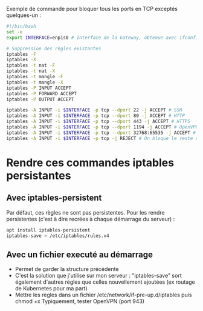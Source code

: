 Exemple de commande pour bloquer tous les ports en TCP exceptés quelques-un :
```bash
#!/bin/bash
set -e
export INTERFACE=enp1s0 # Interface de la Gateway, obtenue avec ifconfig ou ip addr

# Suppression des règles existantes
iptables -F
iptables -X
iptables -t nat -F
iptables -t nat -X
iptables -t mangle -F
iptables -t mangle -X
iptables -P INPUT ACCEPT
iptables -P FORWARD ACCEPT
iptables -P OUTPUT ACCEPT

iptables -A INPUT -i $INTERFACE -p tcp --dport 22 -j ACCEPT # SSH
iptables -A INPUT -i $INTERFACE -p tcp --dport 80 -j ACCEPT # HTTP
iptables -A INPUT -i $INTERFACE -p tcp --dport 443 -j ACCEPT # HTTPS
iptables -A INPUT -i $INTERFACE -p tcp --dport 1194 -j ACCEPT # OpenVPN
iptables -A INPUT -i $INTERFACE -p tcp --dport 32768:65535 -j ACCEPT # Les ports au dela de 32768 sont utilisés pour créer des sockets de réponse
iptables -A INPUT -i $INTERFACE -p tcp -j REJECT # On bloque le reste du traffic sur cette interface
```

# Rendre ces commandes iptables persistantes
## Avec iptables-persistent
Par défaut, ces règles ne sont pas persistentes. Pour les rendre persistentes (c'est à dire recrées à chaque démarrage du serveur) :
```bash
apt install iptables-persistent
iptables-save > /etc/iptables/rules.v4
```
## Avec un fichier executé au démarrage
* Permet de garder la structure précédente
* C'est la solution que j'utilise sur mon serveur : "iptables-save" sort également d'autres règles que celles nouvellement ajoutées (ex routage de Kubernetes pour ma part)
* Mettre les règles dans un fichier /etc/network/if-pre-up.d/iptables puis chmod +x
Typiquement, tester OpenVPN (port 943)
